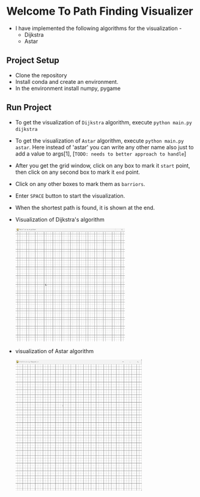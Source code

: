 # Welcome To Path Finding Visualizer

- I have implemented the following algorithms for the visualization -
  - Dijkstra
  - Astar

## Project Setup

- Clone the repository
- Install conda and create an environment.
- In the environment install numpy, pygame

## Run Project

- To get the visualization of `Dijkstra` algorithm, execute `python main.py dijkstra`
- To get the visualization of `Astar` algorithm, execute `python main.py astar`. Here instead of 'astar' you can write any other name also just to add a value to args[1], [`TODO: needs to better approach to handle`]

- After you get the grid window, click on any box to mark it `start` point, then click on any second box to mark it `end` point.
- Click on any other boxes to mark them as `barriors`.
- Enter `SPACE` button to start the visualization.
- When the shortest path is found, it is shown at the end.

- Visualization of Dijkstra's algorithm

  ![Alt text](gifs/path_dijkstra.gif)

- visualization of Astar algorithm

  ![Alt text](gifs/path_astar.gif)

